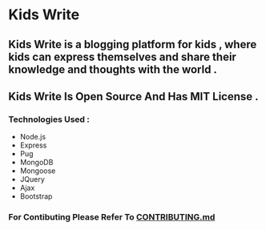 # Kids Write

## Kids Write is a blogging platform for kids , where kids can express themselves and share their knowledge and thoughts with the world .

## Kids Write Is Open Source And Has MIT License .

### Technologies Used :

- Node.js
- Express
- Pug
- MongoDB
- Mongoose
- JQuery
- Ajax
- Bootstrap

### For Contibuting Please Refer To [CONTRIBUTING.md](./CONTRIBUTING.md)
